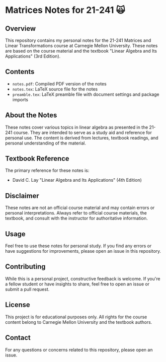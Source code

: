 # Matrices Notes for 21-241 🙀

## Overview

This repository contains my personal notes for the 21-241 Matrices and Linear Transformations course at Carnegie Mellon University. These notes are based on the course material and the textbook "Linear Algebra and Its Applications" (3rd Edition).

## Contents

- `notes.pdf`: Compiled PDF version of the notes
- `notes.tex`: LaTeX source file for the notes
- `preamble.tex`: LaTeX preamble file with document settings and package imports

## About the Notes

These notes cover various topics in linear algebra as presented in the 21-241 course. They are intended to serve as a study aid and reference for personal use. The content is derived from lectures, textbook readings, and personal understanding of the material.

## Textbook Reference

The primary reference for these notes is:

- David C. Lay "Linear Algebra and Its Applications" (4th Edition)

## Disclaimer

These notes are not an official course material and may contain errors or personal interpretations. Always refer to official course materials, the textbook, and consult with the instructor for authoritative information.

## Usage

Feel free to use these notes for personal study. If you find any errors or have suggestions for improvements, please open an issue in this repository.

## Contributing

While this is a personal project, constructive feedback is welcome. If you're a fellow student or have insights to share, feel free to open an issue or submit a pull request.

## License

This project is for educational purposes only. All rights for the course content belong to Carnegie Mellon University and the textbook authors.

## Contact

For any questions or concerns related to this repository, please open an issue.